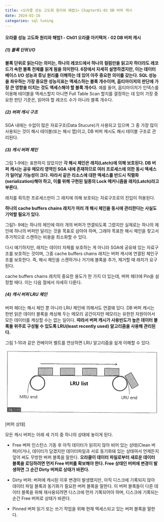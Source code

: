 ```yaml
---
title: <오라클 성능 고도화 원리와 해법1> Chapter01-02 DB 버퍼 캐시
date: 2024-02-16
categories: sql tuning
---
```



#### 오라클 성능 고도화 원리와 해법1 - Ch01 오라클 아키텍처 - 02 DB 버퍼 캐시

##### (1) 블록 단위 I/O

**블록 단위로 읽는다는 의미는, 하나의 레코드에서 하나의 컬럼만을 읽고자 하더라도 레코드가 속한 블록 전체를 읽게 됨을 의미한다. 6장에서 자세히 설명하겠지만, 이는 데이터베이스 I/O 성능과 튜닝 원리를 이해하는 데 있어 아주 중요한 의미를 갖는다. SQL 성능을 좌우하는 가장 중요한 성능지표는 액세스하는 블록 개수이며, 옵티마이저의 판단에 가장 큰 영향을 미치는 것도 액세스해야 할 블록 개수다.** 예를 들어, 옵티마이저가 인덱스를 이용해 테이블을 액세스할지 아니면 Full Table Scan 할지를 결정하는 데 있어 가장 중요한 판단 기준은, 읽어야 할 레코드 수가 아니라 블록 개수다.


##### (2) 버퍼 캐시 구조

SGA 내에는 수없이 많은 자료구조(Data Stucure)가 사용되고 있으며 그 중 가장 많이 사용되는 것이 해시 테이블(또는 해시 맵)이고, DB 버퍼 캐시도 해시 테이블 구조로 관리된다.


##### (3) 캐시 버퍼 체인

그림 1-9에는 표현하지 않았지만 **각 해시 체인은 래치(Latch)에 의해 보호된다. DB 버퍼 캐시는 공유 메모리 영역인 SGA 내에 존재하므로 여러 프로세스에 의한 동시 액세스가 일어날 가능성이 크다. 따라서 같은 리소스에 대한 액세스를 반드시 직렬화(serialization)해야 하고, 이를 위해 구현된 일종의 Lock 메커니즘을 래치(Latch)라고 부른다.**

래치를 획득한 프로세스만이 그 래치에 의해 보호되는 자료구조로의 진입이 허용된다.

**하나의 cache buffers chains 래치가 여러 개 해시 체인을 동시에 관리한다는 사실도 기억할 필요가 있다.**

그림1- 9에는 하나의 체인에 여러 개의 버퍼가 연결되도록 그렸지만 실제로는 하나의 체인에 하나의 버퍼만 달리는 것을 목표로 삼아야 하며, 그래야 목표한 해시 체인을 찾고서 추가적으로 스캔하는 비용을 최소화할 수 있다.

다시 얘기하지만, 래치는 데이터 자체를 보호하는 게 아니라 SGA에 공유돼 있는 자료구조를 보호하는 것이며, 그중 cache buffers chains 래치는 버퍼 캐시에 연결된 체인구조를 보호한다. 즉, 해시 체인을 스캔하거나 거기에 블록을 추가, 제거할 때 래치가 요구된다.

cache buffers chains 래치의 중요한 용도가 한 가지 더 있는데, 버퍼 헤더에 Pin을 설정할 때다. 이는 다음 절에서 자세히 다룬다.


##### (4) 캐시 버퍼 LRU 체인

버퍼 헤더는 해시 체인 뿐 아니라 LRU 체인에 의해서도 연결돼 있다. DB 버퍼 캐시는 
한번 읽은 데이터 블록을 캐싱해 두는 메모리 공간이지만 메모리는 유한한 자원이어서  모든 데이터를 캐싱할 수는 없는 일이다. **따라서 버퍼 캐시가 사용빈도가 높은 데이터 블록들 위주로 구성될 수 있도록 LRU(least recently used) 알고리즘을 사용해 관리된다.**

그림 1-10과 같은 컨베이어 벨트를 연상하면 LRU 알고리즘을 쉽게 이해할 수 있다.

![](/assets/images/sqlp/1-01-10.png)


[버퍼 상태]

모든 캐시 버퍼는 아래 세 가지 중 하나의 상태에 놓이게 된다.

- Free 버퍼
인스턴스 기동 후 아직 데이터가 읽히지 않아 비어 있는 상태(Clean 버퍼)이거나, 데이터가 담겼지만 데이터파일과 서로 동기화돼 있는 상태여서 언제든지 덮어 써도 무방한 버퍼 블록을 말한다.
**오라클이 데이터 파일로부터 새로운 데이터 블록을 로딩하려면 먼저 Free 버퍼를 확보해야 한다. Free 상태인 버퍼에 변경이 발생하면 그 순간 Dirty 버퍼로 상태가 바뀐다.**

- Dirty 버퍼:
버퍼에 캐시된 이후 변경이 발생했지만, 아직 디스크에 기록되지 않아 데이터 파일 블록과 동기화가 필요한 버퍼 블록을 말한다. 이 버퍼 블록들이 다른 데이터 블록을 위해 재사용되려면 디스크에 먼저 기록되어야 하며, 디스크에 기록되는 순간 Free 버퍼로 상태가 바뀐다.

- Pinned 버퍼
읽기 또는 쓰기 작업을 위해 현재 액세스되고 있는 버퍼 블록을 말한다.

